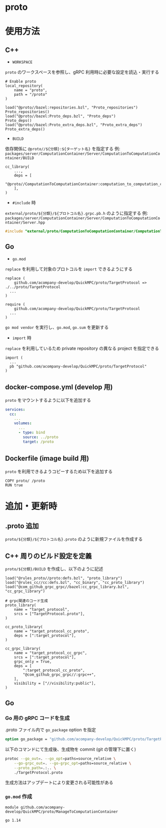 proto
====

# 使用方法

## C++

- `WORKSPACE`

`proto` のワークスペースを参照し、gRPC 利用時に必要な設定を読込・実行する

```bazel
# Enable proto
local_repository(
    name = "proto",
    path = "/proto"
)

load("@proto//bazel:repositories.bzl", "Proto_repositories")
Proto_repositories()
load("@proto//bazel:Proto_deps.bzl", "Proto_deps")
Proto_deps()
load("@proto//bazel:Proto_extra_deps.bzl", "Proto_extra_deps")
Proto_extra_deps()
```

- `BUILD`

依存関係に `@proto//${分類}:${ターゲット名}` を指定する
例: `packages/server/ComputationContainer/Server/ComputationToComputationContainer/BUILD`
```bazel
cc_library(
    ...,
    deps = [
        "@proto//ComputationToComputationContainer:computation_to_computation_cc_grpc",
    ],
)
```

- `#include` 時

`external/proto/${分類}/${プロトコル名}.grpc.pb.h` のように指定する
例: `packages/server/ComputationContainer/Server/ComputationToComputationContainer/Server.hpp`

```cpp
#include "external/proto/ComputationToComputationContainer/ComputationToComputation.grpc.pb.h"
```

## Go

- `go.mod`

`replace` を利用して対象のプロトコルを `import` できるようにする

```
replace (
	github.com/acompany-develop/QuickMPC/proto/TargetProtocol => ./../proto/TargetProtocol
  ...
)

require (
	github.com/acompany-develop/QuickMPC/proto/TargetProtocol
  ...
)
```

`go mod vendor` を実行し、`go.mod`, `go.sum` を更新する

- `import` 時

`replace` を利用しているため private repository の異なる project を指定できる

```
import (
  ...
  pb "github.com/acompany-develop/QuickMPC/proto/TargetProtocol"
)
```

## docker-compose.yml (develop 用)

`proto` をマウントするように以下を追加する

```yaml
services:
  cc:
    ...
    volumes:
      ...
      - type: bind
        source: ../proto
        target: /proto
```

## Dockerfile (image build 用)

`proto` を利用できるようコピーするため以下を追加する

```docker
COPY proto/ /proto
RUN true
```

# 追加・更新時

## .proto 追加

`proto/${分類}/${プロトコル名}.proto` のように新規ファイルを作成する

## C++ 周りのビルド設定を定義

`proto/${分類}/BUILD` を作成し、以下のように記述

```bazel
load("@rules_proto//proto:defs.bzl", "proto_library")
load("@rules_cc//cc:defs.bzl", "cc_binary", "cc_proto_library")
load("@com_github_grpc_grpc//bazel:cc_grpc_library.bzl", "cc_grpc_library")

# grpc関連のコード生成
proto_library(
    name = "target_protocol",
    srcs = ["TargetProtocol.proto"],
)

cc_proto_library(
    name = "target_protocol_cc_proto",
    deps = [":target_protocol"],
)

cc_grpc_library(
    name = "target_protocol_cc_grpc",
    srcs = [":target_protocol"],
    grpc_only = True,
    deps = [
        ":target_protocol_cc_proto",
        "@com_github_grpc_grpc//:grpc++",
    ],
    visibility = ["//visibility:public"],
)
```

## Go

### Go 用の gRPC コードを生成

.proto ファイル内で `go_package` option を指定

```protobuf
option go_package = "github.com/acompany-develop/QuickMPC/proto/TargetProtocol";
```

以下のコマンドにて生成後、生成物を commit (git の管理下に置く)

```bash
protoc --go_out=. --go_opt=paths=source_relative \
    --go-grpc_out=. --go-grpc_opt=paths=source_relative \
    --proto_path=.:.. \
    ./TargetProtocol.proto
```

生成方法はアップデートにより変更される可能性がある

### `go.mod` 作成

```
module github.com/acompany-develop/QuickMPC/proto/ManageToComputationContainer

go 1.14
```
